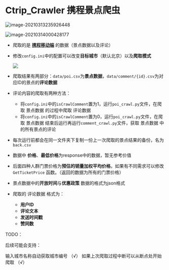 # Ctrip_Crawler 携程景点爬虫



![image-20210313235926448](https://irimskyblog.oss-cn-beijing.aliyuncs.com/content/20210313235929.png)



![image-20210314000428177](https://irimskyblog.oss-cn-beijing.aliyuncs.com/content/20210314000432.png)



- 爬取的是 [**携程移动端**](https://m.ctrip.com/webapp/you/gspoi/sight/1.html?seo=1) 的数据（景点数据以及评论）

- 修改`config.ini`中的配置可以改变**目标城市**（默认北京）以及**爬取模式**

    ![](https://irimskyblog.oss-cn-beijing.aliyuncs.com/content/20210507163603.png)

    

- 爬取结果有两部分：`data/poi.csv`为**景点数据**，`data/comment/{id}.csv`为对应ID的景点的**评论数据**

- 评论内容的爬取有两种方法：
  - 将`config.ini`中的`isCrawlComment`置为1，运行`poi_crawl.py`文件，在爬取 景点数据 的过程中爬取 评论数据 
  - 将`config.ini`中的`isCrawlComment`置为0，运行`poi_crawl.py`文件，在爬取 景点数据 结束后运行再运行`comment_crawl.py`文件，获取 景点数据 中的所有景点的评论
  
- 每次运行前都会在同一文件夹下复制一份上一次爬取的景点结果的备份，名为`back.csv`

- 数据中 **价格**、**最低价格**为response中的数据，暂无参考价值

- 后面四种人群门票价格为**预估的销量加权平均价格**，如果有不同需求可以修改 `GetTicketPrice` 函数。（返回的数据为所有的门票价格）

- 景点数据中的**开放时间**与**优惠政策** 数据的格式为json格式

- 爬取的 评论数据 格式为：

    - **用户ID**
    - **评论文本**
    - **发送时间戳**
    - **赞同数**

TODO： 

后续可能会支持：

输入城市名称自动获取城市编号 （√）
如果上次爬取过程中断可以从断点处开始爬取 （√）